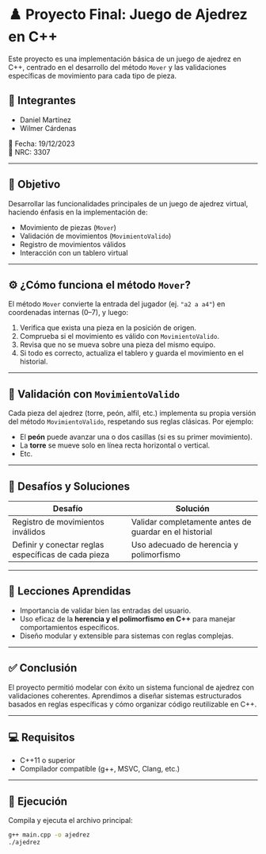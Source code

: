 # ♟️ Proyecto Final: Juego de Ajedrez en C++

Este proyecto es una implementación básica de un juego de ajedrez en C++, centrado en el desarrollo del método `Mover` y las validaciones específicas de movimiento para cada tipo de pieza.

## 👥 Integrantes
- Daniel Martínez  
- Wilmer Cárdenas  

📅 Fecha: 19/12/2023  
📘 NRC: 3307

---

## 🎯 Objetivo

Desarrollar las funcionalidades principales de un juego de ajedrez virtual, haciendo énfasis en la implementación de:

- Movimiento de piezas (`Mover`)
- Validación de movimientos (`MovimientoValido`)
- Registro de movimientos válidos
- Interacción con un tablero virtual

---

## ⚙️ ¿Cómo funciona el método `Mover`?

El método `Mover` convierte la entrada del jugador (ej. `"a2 a a4"`) en coordenadas internas (0–7), y luego:

1. Verifica que exista una pieza en la posición de origen.
2. Comprueba si el movimiento es válido con `MovimientoValido`.
3. Revisa que no se mueva sobre una pieza del mismo equipo.
4. Si todo es correcto, actualiza el tablero y guarda el movimiento en el historial.

---

## 🧠 Validación con `MovimientoValido`

Cada pieza del ajedrez (torre, peón, alfil, etc.) implementa su propia versión del método `MovimientoValido`, respetando sus reglas clásicas. Por ejemplo:

- El **peón** puede avanzar una o dos casillas (si es su primer movimiento).
- La **torre** se mueve solo en línea recta horizontal o vertical.
- Etc.

---

## 🚧 Desafíos y Soluciones

| Desafío | Solución |
|--------|----------|
| Registro de movimientos inválidos | Validar completamente antes de guardar en el historial |
| Definir y conectar reglas específicas de cada pieza | Uso adecuado de herencia y polimorfismo |

---

## 📌 Lecciones Aprendidas

- Importancia de validar bien las entradas del usuario.
- Uso eficaz de la **herencia y el polimorfismo en C++** para manejar comportamientos específicos.
- Diseño modular y extensible para sistemas con reglas complejas.

---

## ✅ Conclusión

El proyecto permitió modelar con éxito un sistema funcional de ajedrez con validaciones coherentes. Aprendimos a diseñar sistemas estructurados basados en reglas específicas y cómo organizar código reutilizable en C++.

---

## 💻 Requisitos

- C++11 o superior
- Compilador compatible (g++, MSVC, Clang, etc.)

---

## 🚀 Ejecución

Compila y ejecuta el archivo principal:

```bash
g++ main.cpp -o ajedrez
./ajedrez

